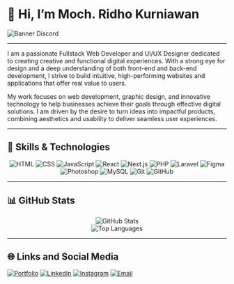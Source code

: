 # 👋 Hi, I’m **Moch. Ridho Kurniawan**

![Banner Discord](https://github.com/user-attachments/assets/9f055be6-98df-4d8b-8dfc-ddc2fa163921)

---

I am a passionate Fullstack Web Developer and UI/UX Designer dedicated to creating creative and functional digital experiences. With a strong eye for design and a deep understanding of both front-end and back-end development, I strive to build intuitive, high-performing websites and applications that offer real value to users.

My work focuses on web development, graphic design, and innovative technology to help businesses achieve their goals through effective digital solutions. I am driven by the desire to turn ideas into impactful products, combining aesthetics and usability to deliver seamless user experiences.

---

## 🚀 **Skills & Technologies**

<div align="center">

![HTML](https://skillicons.dev/icons?i=html)
![CSS](https://skillicons.dev/icons?i=css)
![JavaScript](https://skillicons.dev/icons?i=js)
![React](https://skillicons.dev/icons?i=react)
![Next.js](https://skillicons.dev/icons?i=next)
![PHP](https://skillicons.dev/icons?i=php)
![Laravel](https://skillicons.dev/icons?i=laravel)
![Figma](https://skillicons.dev/icons?i=figma)
![Photoshop](https://skillicons.dev/icons?i=photoshop)
![MySQL](https://skillicons.dev/icons?i=mysql)
![Git](https://skillicons.dev/icons?i=git)
![GitHub](https://skillicons.dev/icons?i=github)

</div>

---

## 📊 **GitHub Stats**

<div align="center">
  
![GitHub Stats](https://github-readme-stats.vercel.app/api?username=lewyinn&showicons=true&theme=transparent) <br/>
![Top Languages](https://github-readme-stats.vercel.app/api/top-langs/?username=lewyinn&layout=compact&theme=transparent)  

</div>

---

## 🌐 **Links and Social Media**

[![Portfolio](https://img.shields.io/badge/-Portfolio-000?style=for-the-badge&logo=internet-archive&logoColor=white)](https://mrdhkrnwn-portfolio.netlify.app/)
[![LinkedIn](https://img.shields.io/badge/-LinkedIn-0A66C2?style=for-the-badge&logo=linkedin&logoColor=white)](https://linkedin.com/in/moch-ridho-kurniawan)
[![Instagram](https://img.shields.io/badge/-Instagram-E4405F?style=for-the-badge&logo=instagram&logoColor=white)](https://instagram.com/username)
[![Email](https://img.shields.io/badge/-Email-D14836?style=for-the-badge&logo=gmail&logoColor=white)](mailto:ridhokur102@gmail.com)
